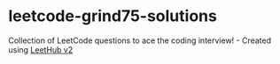 # leetcode-grind75-solutions
Collection of LeetCode questions to ace the coding interview! - Created using [LeetHub v2](https://github.com/arunbhardwaj/LeetHub-2.0)
